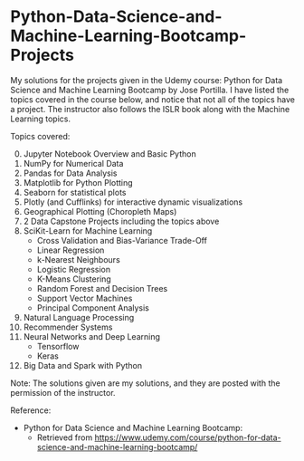 # Python-Data-Science-and-Machine-Learning-Bootcamp-Projects

My solutions for the projects given in the Udemy course: Python for Data Science and Machine Learning Bootcamp by Jose Portilla. I have listed the topics covered in the course below, and notice that not all of the topics have a project. The instructor also follows the ISLR book along with the Machine Learning topics.

Topics covered:

0) Jupyter Notebook Overview and Basic Python
1) NumPy for Numerical Data
2) Pandas for Data Analysis
3) Matplotlib for Python Plotting
4) Seaborn for statistical plots
5) Plotly (and Cufflinks) for interactive dynamic visualizations
6) Geographical Plotting (Choropleth Maps)
7) 2 Data Capstone Projects including the topics above
8) SciKit-Learn for Machine Learning
    - Cross Validation and Bias-Variance Trade-Off
    - Linear Regression
    - k-Nearest Neighbours
    - Logistic Regression
    - K-Means Clustering
    - Random Forest and Decision Trees
    - Support Vector Machines
    - Principal Component Analysis
9) Natural Language Processing
10) Recommender Systems
11) Neural Networks and Deep Learning
    - Tensorflow
    - Keras
12) Big Data and Spark with Python

Note: The solutions given are my solutions, and they are posted with the permission of the instructor.

Reference:
- Python for Data Science and Machine Learning Bootcamp: 
    - Retrieved from https://www.udemy.com/course/python-for-data-science-and-machine-learning-bootcamp/

